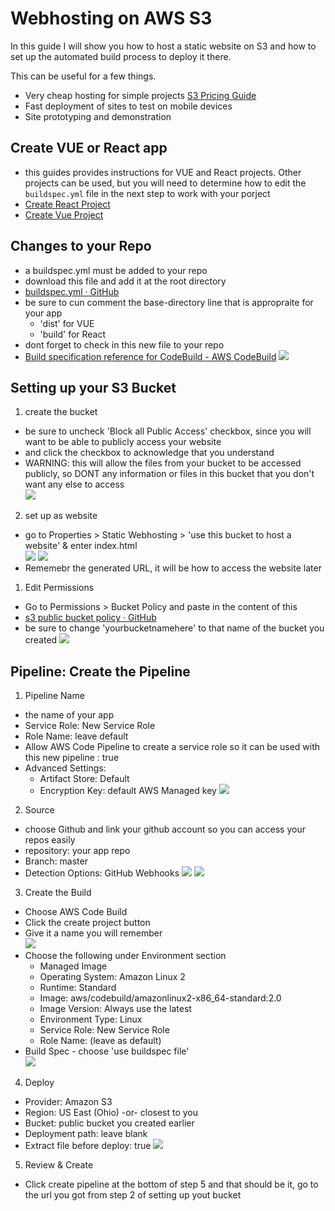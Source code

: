 # Webhosting on AWS S3
In this guide I will show you how to host a static website on S3 and how to set up the automated build process to deploy it there. 

This can be useful for a few things. 
- Very cheap hosting for simple projects [S3 Pricing Guide](https://aws.amazon.com/s3/pricing/)
- Fast deployment of sites to test on mobile devices
- Site prototyping and demonstration


## Create VUE or React app

- this guides provides instructions for VUE and React projects. Other projects can be used, but you will need to determine how to edit the `buildspec.yml` file in the next step to work with your porject
- [Create React Project](https://reactjs.org/docs/create-a-new-react-app.html)
- [Create Vue Project](https://cli.vuejs.org/guide/creating-a-project.html)

## Changes to your Repo

- a buildspec.yml must be added to your repo
- download this file and add it at the root directory
- [buildspec.yml · GitHub](https://gist.github.com/aaronjenkins/197e46cb58dd77c2ba4a817139f4d856)
- be sure to cun comment the base-directory line that is appropraite for your app
  - 'dist' for VUE
  - 'build' for React
- dont forget to check in this new file to your repo
- [Build specification reference for CodeBuild - AWS CodeBuild](https://docs.aws.amazon.com/codebuild/latest/userguide/build-spec-ref.html)
  ![](WebHostingOnS3ScreenShots/buildspecymllocation.png)

## Setting up your S3 Bucket

1. create the bucket
- be sure to uncheck 'Block all Public Access' checkbox, since you will want to be able to publicly access your website
- and click the checkbox to acknowledge that you understand
- WARNING: this will allow the files from your bucket to be accessed publicly, so DONT any information or files in this bucket that you don't want any else to access\
   ![](WebHostingOnS3ScreenShots/s3bucketcreation.png)
2. set up as website

- go to Properties > Static Webhosting > 'use this bucket to host a website' & enter index.html\
   ![](WebHostingOnS3ScreenShots/enablestaticwebhosting1.png)
   ![](WebHostingOnS3ScreenShots/enablestaticwebhosting2.png)
- Rememebr the generated URL, it will be how to access the website later

1. Edit Permissions

- Go to Permissions > Bucket Policy and paste in the content of this
- [s3 public bucket policy · GitHub](https://gist.github.com/aaronjenkins/a4d0791944ad0e83c7658fc9c1a88514)
- be sure to change 'yourbucketnamehere' to that name of the bucket you created
![](WebHostingOnS3ScreenShots/s3bucketpolicy.png)

## Pipeline: Create the Pipeline

1. Pipeline Name

- the name of your app
- Service Role: New Service Role
- Role Name: leave default
- Allow AWS Code Pipeline to create a service role so it can be used with this new pipeline : true
- Advanced Settings:
  - Artifact Store: Default
  - Encryption Key: default AWS Managed key
![](WebHostingOnS3ScreenShots/pipelinesetup-name.png)

2. Source

- choose Github and link your github account so you can access your repos easily
- repository: your app repo
- Branch: master
- Detection Options: GitHub Webhooks
![](WebHostingOnS3ScreenShots/pipelinesetup-source1.png)
![](WebHostingOnS3ScreenShots/pipelinesetup-source2.png)

3. Create the Build

- Choose AWS Code Build
- Click the create project button
- Give it a name you will remember\
![](WebHostingOnS3ScreenShots/pipelinesetup-buildstage1.png)
- Choose the following under Environment section
  - Managed Image
  - Operating System: Amazon Linux 2
  - Runtime: Standard
  - Image: aws/codebuild/amazonlinux2-x86_64-standard:2.0
  - Image Version: Always use the latest
  - Environment Type: Linux
  - Service Role: New Service Role
  - Role Name: (leave as default)
- Build Spec - choose 'use buildspec file'\
![](WebHostingOnS3ScreenShots/pipelinesetup-buildstage2.png)

4. Deploy

- Provider: Amazon S3
- Region: US East (Ohio) -or- closest to you
- Bucket: public bucket you created earlier
- Deployment path: leave blank
- Extract file before deploy: true
![](WebHostingOnS3ScreenShots/pipelinesetup-deploystage.png)

5. Review & Create
- Click create pipeline at the bottom of step 5 and that should be it, go to the url you got from step 2 of setting up yout bucket

